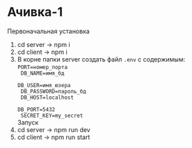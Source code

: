 # Ачивка-1

Первоначальная установка
1. cd server -> npm i
2. cd client -> npm i
3. В корне папки server создать файл <code>.env</code> с содержимым:<br>
   <code>PORT=номер_порта<br>
   DB_NAME=имя_бд<br>
   DB_USER=имя_юзера<br>
   DB_PASSWORD=пароль_бд<br>
   DB_HOST=localhost<br>
   DB_PORT=5432<br>
   SECRET_KEY=my_secret</code><br>
   Запуск
1. cd server -> npm run dev
2. cd client -> npm run start
